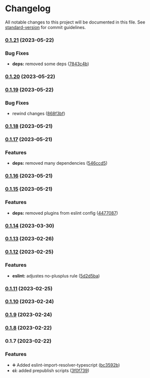 # Changelog

All notable changes to this project will be documented in this file. See [standard-version](https://github.com/conventional-changelog/standard-version) for commit guidelines.

### [0.1.21](https://github.com/codingnomad-com/eslint-config-cn/compare/v0.1.20...v0.1.21) (2023-05-22)


### Bug Fixes

* **deps:** removed some deps ([7843c4b](https://github.com/codingnomad-com/eslint-config-cn/commit/7843c4b19783c455c43eb8a14192e20b19dee499))

### [0.1.20](https://github.com/codingnomad-com/eslint-config-cn/compare/v0.1.19...v0.1.20) (2023-05-22)

### [0.1.19](https://github.com/codingnomad-com/eslint-config-cn/compare/v0.1.18...v0.1.19) (2023-05-22)


### Bug Fixes

* rewind changes ([868f3bf](https://github.com/codingnomad-com/eslint-config-cn/commit/868f3bfd42924ae8f5540852b7a40281504de41b))

### [0.1.18](https://github.com/codingnomad-com/eslint-config-cn/compare/v0.1.17...v0.1.18) (2023-05-21)

### [0.1.17](https://github.com/codingnomad-com/eslint-config-cn/compare/v0.1.16...v0.1.17) (2023-05-21)


### Features

* **deps:** removed many dependencies ([546ccd5](https://github.com/codingnomad-com/eslint-config-cn/commit/546ccd5ca4f1f693beb55bab401e661ba03975f7))

### [0.1.16](https://github.com/codingnomad-com/eslint-config-cn/compare/v0.1.15...v0.1.16) (2023-05-21)

### [0.1.15](https://github.com/codingnomad-com/eslint-config-cn/compare/v0.1.14...v0.1.15) (2023-05-21)


### Features

* **deps:** removed plugins from eslint config ([4477087](https://github.com/codingnomad-com/eslint-config-cn/commit/447708730d1f29fe70543195a48b9af2bc15eee1))

### [0.1.14](https://github.com/codingnomad-com/eslint-config-cn/compare/v0.1.13...v0.1.14) (2023-03-30)

### [0.1.13](https://github.com/codingnomad-com/eslint-config-cn/compare/v0.1.12...v0.1.13) (2023-02-26)

### [0.1.12](https://github.com/codingnomad-com/eslint-config-cn/compare/v0.1.11...v0.1.12) (2023-02-25)


### Features

* **eslint:** adjustes no-plusplus rule ([5d2d5ba](https://github.com/codingnomad-com/eslint-config-cn/commit/5d2d5babe235cb9403064732510aa7136d15ac2a))

### [0.1.11](https://github.com/codingnomad-com/eslint-config-cn/compare/v0.1.10...v0.1.11) (2023-02-25)

### [0.1.10](https://github.com/codingnomad-com/eslint-config-cn/compare/v0.1.9...v0.1.10) (2023-02-24)

### [0.1.9](https://github.com/codingnomad-com/eslint-config-cn/compare/v0.1.8...v0.1.9) (2023-02-24)

### [0.1.8](https://github.com/codingnomad-com/eslint-config-cn/compare/v0.1.7...v0.1.8) (2023-02-22)

### 0.1.7 (2023-02-22)


### Features

* :heavy_plus_sign: Added eslint-import-resolver-typescript ([bc3592b](https://github.com/codingnomad-com/eslint-config-cn/commit/bc3592b706c9c94ea57db2dc523f9a827548e867))
* **ci:** added prepublish scripts ([3f0f739](https://github.com/codingnomad-com/eslint-config-cn/commit/3f0f7394371df996024ab49f73dbf102a4700b08))
